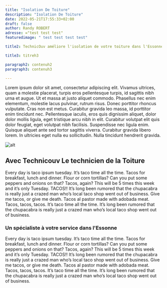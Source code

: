 ```yaml
---
title: "Isolation De Toiture"
description: "Isolation De Toiture"
date: 2022-05-21T17:55:33+02:00
draft: false
author: Randy ROBERT
adresse: ="test test test"
featuredimage: " test test test test"

title2: TechnicOuv améliore l'isolation de votre toiture dans l'Essonne

title3: titreh3

paragraph2: contenuh2
paragraph3: contenuh3

---
```



Lorem ipsum dolor sit amet, consectetur adipiscing elit. Vivamus ultrices, quam a molestie placerat, turpis eros pellentesque turpis, id sagittis nibh urna et augue. Ut et massa at justo aliquet commodo. Phasellus nec enim elementum, molestie lacus pulvinar, rutrum risus. Donec porttitor rhoncus vulputate. Cras non est metus. Curabitur gravida leo massa, id porttitor enim tincidunt nec. Pellentesque iaculis, eros quis dignissim aliquet, dolor dolor mollis ligula, eget tristique arcu nibh in elit. Curabitur volutpat elit quis dolor feugiat, eget volutpat nibh facilisis. Suspendisse nec ligula enim. Quisque aliquet ante sed tortor sagittis viverra. Curabitur gravida libero lorem. In ultricies eget nulla eu sollicitudin. Nulla tincidunt hendrerit gravida.



![alt]('url/images/chantiers/pavillon%20toiture%20ronde%20couvreur%2091%20eric%20couvreur.webp')





## Avec Technicouv Le technicien de la Toiture

Every day is taco ipsum tuesday. It’s taco time all the time. Tacos for breakfast, lunch and dinner. Flour or corn tortillas? Can you put some peppers and onions on that? Tacos, again? This will be 5 times this week and it’s only Tuesday. TACOS!! It’s long been rumored that the chupacabra is really just a crazed man who’s local taco shop went out of business. Give me tacos, or give me death. Tacos al pastor made with adobada meat. Tacos, tacos, tacos. It’s taco time all the time. It’s long been rumored that the chupacabra is really just a crazed man who’s local taco shop went out of business.


### Un spécialiste à votre service dans l'Essonne


Every day is taco ipsum tuesday. It’s taco time all the time. Tacos for breakfast, lunch and dinner. Flour or corn tortillas? Can you put some peppers and onions on that? Tacos, again? This will be 5 times this week and it’s only Tuesday. TACOS!! It’s long been rumored that the chupacabra is really just a crazed man who’s local taco shop went out of business. Give me tacos, or give me death. Tacos al pastor made with adobada meat. Tacos, tacos, tacos. It’s taco time all the time. It’s long been rumored that the chupacabra is really just a crazed man who’s local taco shop went out of business.



